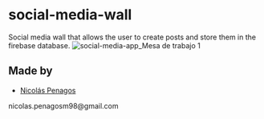 # social-media-wall
Social media wall that allows the user to create posts and store them in the firebase database.
![social-media-app_Mesa de trabajo 1](https://user-images.githubusercontent.com/47872252/98058507-ea0e9180-1e12-11eb-8cc8-8f1125809224.png)
## Made by
  <ul>
  <li><div><a href="https://github.com/nicolaspenagos" title="Nicolas Penagos">Nicolás Penagos</a>   </div></li>
  </ul> 
     <p>   nicolas.penagosm98@gmail.com </p>
